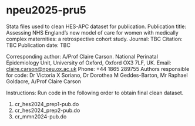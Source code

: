 # npeu2025-pru5
Stata files used to clean HES-APC dataset for publication.
Publication title: Assessing NHS England’s new model of care for women with medically complex maternities: a retrospective cohort study.
Journal: TBC
Citation: TBC
Publication date: TBC

Corresponding author: A/Prof Claire Carson. National Perinatal Epidemiology Unit, University of Oxford, Oxford OX3 7LF, UK. 
   Email: claire.carson@npeu.ox.ac.uk Phone: +44 1865 289755
Authors responsible for code: Dr Victoria X Soriano, Dr Dorothea M Geddes-Barton, Mr Raphael Goldacre, A/Prof Claire Carson

Instructions: Run code in the following order to obtain final clean dataset.
1. cr_hes2024_prep1-pub.do
2. cr_hes2024_prep2-pub.do
3. cr_mmn2024-pub.do

